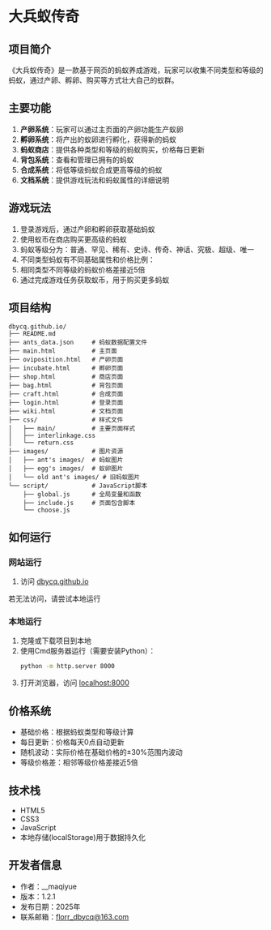 # 大兵蚁传奇

## 项目简介
《大兵蚁传奇》是一款基于网页的蚂蚁养成游戏，玩家可以收集不同类型和等级的蚂蚁，通过产卵、孵卵、购买等方式壮大自己的蚁群。

## 主要功能
1. **产卵系统**：玩家可以通过主页面的产卵功能生产蚁卵
2. **孵卵系统**：将产出的蚁卵进行孵化，获得新的蚂蚁
3. **蚂蚁商店**：提供各种类型和等级的蚂蚁购买，价格每日更新
4. **背包系统**：查看和管理已拥有的蚂蚁
5. **合成系统**：将低等级蚂蚁合成更高等级的蚂蚁
6. **文档系统**：提供游戏玩法和蚂蚁属性的详细说明

## 游戏玩法
1. 登录游戏后，通过产卵和孵卵获取基础蚂蚁
2. 使用蚁币在商店购买更高级的蚂蚁
3. 蚂蚁等级分为：普通、罕见、稀有、史诗、传奇、神话、究极、超级、唯一
4. 不同类型蚂蚁有不同基础属性和价格比例：
5. 相同类型不同等级的蚂蚁价格差接近5倍
6. 通过完成游戏任务获取蚁币，用于购买更多蚂蚁

## 项目结构
```
dbycq.github.io/
├── README.md
├── ants_data.json     # 蚂蚁数据配置文件
├── main.html          # 主页面
├── oviposition.html   # 产卵页面
├── incubate.html      # 孵卵页面
├── shop.html          # 商店页面
├── bag.html           # 背包页面
├── craft.html         # 合成页面
├── login.html         # 登录页面
├── wiki.html          # 文档页面
├── css/               # 样式文件
│   ├── main/          # 主要页面样式
│   ├── interlinkage.css
│   └── return.css
├── images/            # 图片资源
│   ├── ant's images/  # 蚂蚁图片
│   ├── egg's images/  # 蚁卵图片
│   └── old ant's images/ # 旧蚂蚁图片
└── script/            # JavaScript脚本
    ├── global.js      # 全局变量和函数
    ├── include.js     # 页面包含脚本
    └── choose.js
```

## 如何运行
### 网站运行
1. 访问 [dbycq.github.io](https://dbycq.github.io)

若无法访问，请尝试本地运行
### 本地运行
1. 克隆或下载项目到本地
2. 使用Cmd服务器运行（需要安装Python）：
   ```cmd
   python -m http.server 8000
   ```
3. 打开浏览器，访问 [localhost:8000](http://localhost:8000)

## 价格系统
- 基础价格：根据蚂蚁类型和等级计算
- 每日更新：价格每天0点自动更新
- 随机波动：实际价格在基础价格的±30%范围内波动
- 等级价格差：相邻等级价格差接近5倍

## 技术栈
- HTML5
- CSS3
- JavaScript
- 本地存储(localStorage)用于数据持久化

## 开发者信息
- 作者：__maqiyue
- 版本：1.2.1
- 发布日期：2025年
- 联系邮箱：florr_dbycq@163.com
